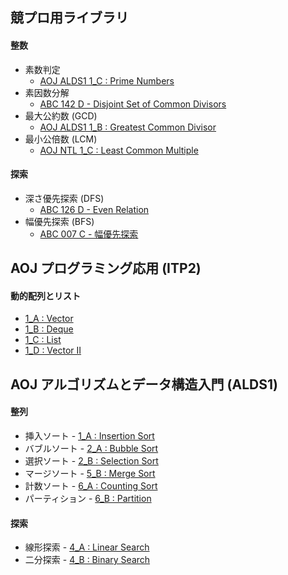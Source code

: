 ## 競プロ用ライブラリ

#### 整数
- 素数判定
    - [AOJ ALDS1 1_C : Prime Numbers](https://github.com/BEN2suzuka/proconlib/blob/master/AOJ_ALDS1/alds1_1c.cpp)
- 素因数分解
    - [ABC 142 D - Disjoint Set of Common Divisors](https://github.com/BEN2suzuka/proconlib/blob/master/AtCoder/abc142d.cpp)
- 最大公約数 (GCD)
    - [AOJ ALDS1 1_B : Greatest Common Divisor](https://github.com/BEN2suzuka/proconlib/blob/master/AOJ_ALDS1/alds1_1b.cpp)
- 最小公倍数 (LCM)
    - [AOJ NTL 1_C : Least Common Multiple](https://github.com/BEN2suzuka/proconlib/blob/master/AOJ_NTL/ntl_1c.cpp)

#### 探索
- 深さ優先探索 (DFS)
    - [ABC 126 D - Even Relation](https://github.com/BEN2suzuka/proconlib/blob/master/AtCoder/abc126d.cpp)
- 幅優先探索 (BFS)
    - [ABC 007 C - 幅優先探索](https://github.com/BEN2suzuka/proconlib/blob/master/AtCoder/abc007c.cpp)

## AOJ プログラミング応用 (ITP2)

#### 動的配列とリスト
- [1_A : Vector](https://github.com/BEN2suzuka/proconlib/blob/master/AOJ_ITP2/itp2_1a.cpp)
- [1_B : Deque](https://github.com/BEN2suzuka/proconlib/blob/master/AOJ_ITP2/itp2_1b.cpp)
- [1_C : List](https://github.com/BEN2suzuka/proconlib/blob/master/AOJ_ITP2/itp2_1c.cpp)
- [1_D : Vector II](https://github.com/BEN2suzuka/proconlib/blob/master/AOJ_ITP2/itp2_1d.cpp)

## AOJ アルゴリズムとデータ構造入門 (ALDS1)

#### 整列
- 挿入ソート - [1_A : Insertion Sort](https://github.com/BEN2suzuka/proconlib/blob/master/AOJ_ALDS1/alds1_1a.cpp)
- バブルソート - [2_A : Bubble Sort](https://github.com/BEN2suzuka/proconlib/blob/master/AOJ_ALDS1/alds1_2a.cpp)
- 選択ソート - [2_B : Selection Sort](https://github.com/BEN2suzuka/proconlib/blob/master/AOJ_ALDS1/alds1_2b.cpp)
- マージソート - [5_B : Merge Sort](https://github.com/BEN2suzuka/proconlib/blob/master/AOJ_ALDS1/alds1_5b.cpp)
- 計数ソート - [6_A : Counting Sort](https://github.com/BEN2suzuka/proconlib/blob/master/AOJ_ALDS1/alds1_6a.cpp)
- パーティション - [6_B : Partition](https://github.com/BEN2suzuka/proconlib/blob/master/AOJ_ALDS1/alds1_6b.cpp)

#### 探索
- 線形探索 - [4_A : Linear Search](https://github.com/BEN2suzuka/proconlib/blob/master/AOJ_ALDS1/alds1_4a.cpp)
- 二分探索 - [4_B : Binary Search](https://github.com/BEN2suzuka/proconlib/blob/master/AOJ_ALDS1/alds1_4b.cpp)